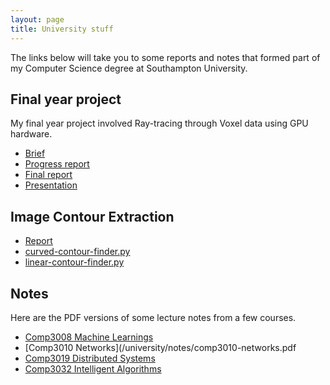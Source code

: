 ```yaml
---
layout: page
title: University stuff
---
```


The links below will take you to some reports and notes that formed
part of my Computer Science degree at Southampton University.

## Final year project
My final year project involved Ray-tracing through Voxel data using
GPU hardware.

- [Brief](/university/vtoge/Brief.pdf)
- [Progress report](/university/vtoge/progress_report.pdf)
- [Final report](/university/vtoge/final_report.pdf)
- [Presentation](/university/vtoge/vtoge_presentation.html)

## Image Contour Extraction

- [Report](/university/stuff/ice-report-joshuaengland.pdf)
- [curved-contour-finder.py](/university/stuff/curved-contour-finder.py)
- [linear-contour-finder.py](/university/stuff/linear-contour-finder.py)

## Notes
Here are the PDF versions of some lecture notes from a few courses.
- [Comp3008 Machine Learnings](/university/notes/comp3008-machinelearning.pdf)
- [Comp3010 Networks](/university/notes/comp3010-networks.pdf
- [Comp3019 Distributed Systems](/university/notes/comp3019-distributed.pdf)
- [Comp3032 Intelligent Algorithms](/university/notes/comp-3032-intelligent-algorithms.pdf)
